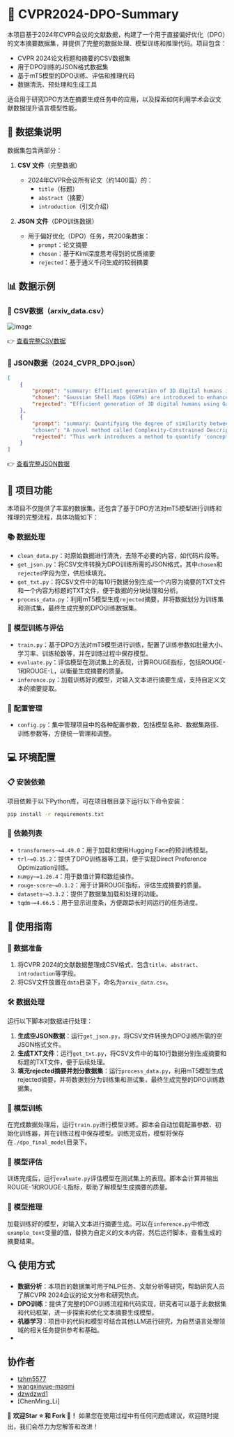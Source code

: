 # 📂 CVPR2024-DPO-Summary

本项目基于2024年CVPR会议的文献数据，构建了一个用于直接偏好优化（DPO）的文本摘要数据集，并提供了完整的数据处理、模型训练和推理代码。项目包含：

- CVPR 2024论文标题和摘要的CSV数据集
- 用于DPO训练的JSON格式数据集
- 基于mT5模型的DPO训练、评估和推理代码
- 数据清洗、预处理和生成工具

适合用于研究DPO方法在摘要生成任务中的应用，以及探索如何利用学术会议文献数据提升语言模型性能。

## 📜 数据集说明

数据集包含两部分：

1. **CSV 文件**（完整数据）
   - 2024年CVPR会议所有论文（约1400篇）的：
     - `title`（标题）
     - `abstract`（摘要）
     - `introduction`（引文介绍）

2. **JSON 文件**（DPO训练数据）
   - 用于偏好优化（DPO）任务，共200条数据：
     - `prompt`：论文摘要
     - `chosen`：基于Kimi深度思考得到的优质摘要
     - `rejected`：基于通义千问生成的较弱摘要

## 📊 数据示例

### 📄 CSV数据（arxiv_data.csv）

![image](https://github.com/user-attachments/assets/6fd5d726-6fe4-430d-bf3f-0d5783618728)

👉 [查看完整CSV数据](./data/arxiv_data.csv)

### 📜 JSON数据（2024_CVPR_DPO.json）

```json
[
    {
        "prompt": "summary: Efficient generation of 3D digital humans is important\nin several industries...",
        "chosen": "Gaussian Shell Maps (GSMs) are introduced to enhance 3D human generation efficiency...",
        "rejected": "Efficient generation of 3D digital humans using Gaussian Shell Maps that ..."
    },
    {
        "prompt": "summary: Quantifying the degree of similarity between images is a\nkey copyright issue for image-based machine learning..."
        "chosen": "A novel method called Complexity-Constrained Descriptive Autoencoding (CC:DAE) is proposed to define...",
        "rejected": "This work introduces a method to quantify 'conceptual similarity' among images by generating ..."
    }
]
```

👉 [查看完整JSON数据](./data/cleaned_DPO.json)

## 🚀 项目功能

本项目不仅提供了丰富的数据集，还包含了基于DPO方法对mT5模型进行训练和推理的完整流程，具体功能如下：

### 📚 数据处理

- `clean_data.py`：对原始数据进行清洗，去除不必要的内容，如代码片段等。
- `get_json.py`：将CSV文件转换为DPO训练所需的JSON格式，其中`chosen`和`rejected`字段为空，供后续填充。
- `get_txt.py`：将CSV文件中的每10行数据分别生成一个内容为摘要的TXT文件和一个内容为标题的TXT文件，便于数据的分块处理和分析。
- `process_data.py`：利用mT5模型生成`rejected`摘要，并将数据划分为训练集和测试集，最终生成完整的DPO训练数据集。

### 🧠 模型训练与评估

- `train.py`：基于DPO方法对mT5模型进行训练，配置了训练参数如批量大小、学习率、训练轮数等，并在训练过程中保存模型。
- `evaluate.py`：评估模型在测试集上的表现，计算ROUGE指标，包括ROUGE-1和ROUGE-L，以衡量生成摘要的质量。
- `inference.py`：加载训练好的模型，对输入文本进行摘要生成，支持自定义文本的摘要提取。

### 📖 配置管理

- `config.py`：集中管理项目中的各种配置参数，包括模型名称、数据集路径、训练参数等，方便统一管理和调整。

## 💻 环境配置

### 📋 安装依赖

项目依赖于以下Python库，可在项目根目录下运行以下命令安装：

```bash
pip install -r requirements.txt
```

### 📜 依赖列表

- `transformers~=4.49.0`：用于加载和使用Hugging Face的预训练模型。
- `trl~=0.15.2`：提供了DPO训练器等工具，便于实现Direct Preference Optimization训练。
- `numpy~=1.26.4`：用于数值计算和数组操作。
- `rouge-score~=0.1.2`：用于计算ROUGE指标，评估生成摘要的质量。
- `datasets~=3.3.2`：提供了数据集加载和处理的功能。
- `tqdm~=4.66.5`：用于显示进度条，方便跟踪长时间运行的任务进度。

## 📖 使用指南

### 📑 数据准备

1. 将CVPR 2024的文献数据整理成CSV格式，包含`title`、`abstract`、`introduction`等字段。
2. 将CSV文件放置在`data`目录下，命名为`arxiv_data.csv`。

### 🛠️ 数据处理

运行以下脚本对数据进行处理：

1. **生成空JSON数据**：运行`get_json.py`，将CSV文件转换为DPO训练所需的空JSON格式文件。
2. **生成TXT文件**：运行`get_txt.py`，将CSV文件中的每10行数据分别生成摘要和标题的TXT文件，便于后续处理。
3. **填充rejected摘要并划分数据集**：运行`process_data.py`，利用mT5模型生成rejected摘要，并将数据划分为训练集和测试集，最终生成完整的DPO训练数据集。

### 🚂 模型训练

在完成数据处理后，运行`train.py`进行模型训练。脚本会自动加载配置参数、初始化训练器，并在训练过程中保存模型。训练完成后，模型将保存在`./dpo_final_model`目录下。

### 🧪 模型评估

训练完成后，运行`evaluate.py`评估模型在测试集上的表现。脚本会计算并输出ROUGE-1和ROUGE-L指标，帮助了解模型生成摘要的质量。

### 📝 模型推理

加载训练好的模型，对输入文本进行摘要生成。可以在`inference.py`中修改`example_text`变量的值，替换为自定义的文本内容，然后运行脚本，查看生成的摘要结果。

## 🔍 使用方式

- **数据分析**：本项目的数据集可用于NLP任务、文献分析等研究，帮助研究人员了解CVPR 2024会议的论文分布和研究热点。
- **DPO训练**：提供了完整的DPO训练流程和代码实现，研究者可以基于此数据集和代码框架，进一步探索和优化文本摘要生成模型。
- **机器学习**：项目中的代码和模型可结合其他LLM进行研究，为自然语言处理领域的相关任务提供参考和基础。
- 
## 协作者

- [tzhm5577](https://github.com/tzhm5577)
- [wangxinyue-maomi](https://github.com/wangxinyue-maomi)
- [dzwdzwd1](https://github.com/dzwdzwd1)
- [ChenMing_Li]

📢 **欢迎Star ⭐ 和 Fork 🍴！** 如果您在使用过程中有任何问题或建议，欢迎随时提出，我们会尽力为您解答和改进！
